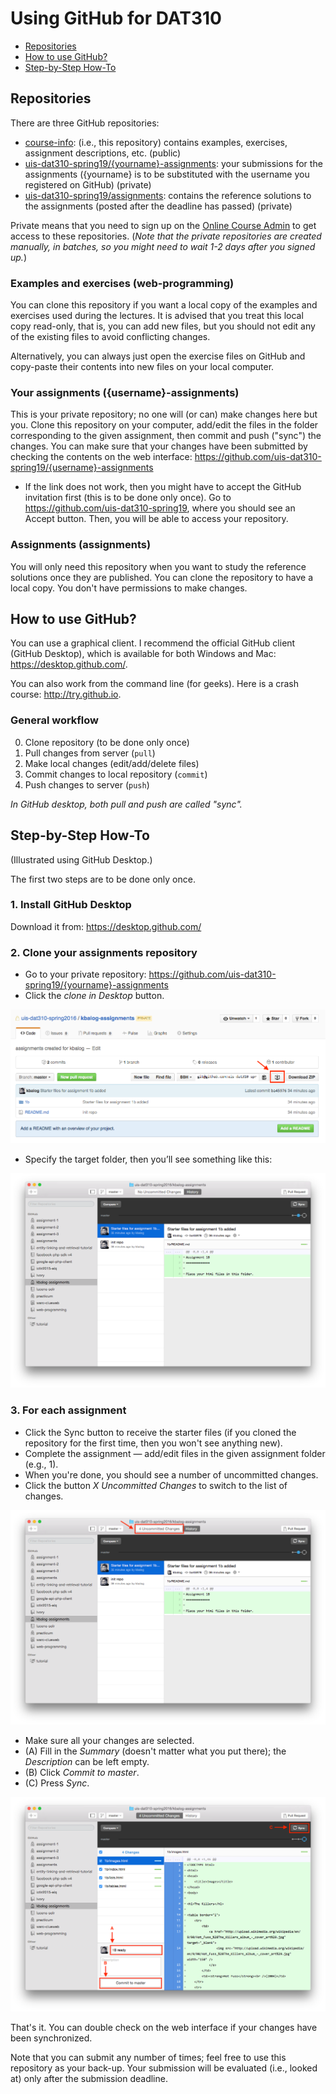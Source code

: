 # Using GitHub for DAT310

  * [Repositories](#repositories)
  * [How to use GitHub?](#how-to-use-github)
  * [Step-by-Step How-To](#step-by-step-how-to)

## Repositories

There are three GitHub repositories:

  * [course-info](https://github.com/uis-dat310-spring19/course-info): (i.e., this repository) contains examples, exercises, assignment descriptions, etc. (public)
  * [uis-dat310-spring19/{yourname}-assignments](https://github.com/uis-dat310-spring19/): your submissions for the assignments ({yourname} is to be substituted with the username you registered on GitHub) (private)
  * [uis-dat310-spring19/assignments](https://github.com/uis-dat310-spring19/assignments): contains the reference solutions to the assignments (posted after the deadline has passed) (private)

Private means that you need to sign up on the [Online Course Admin](www2.ux.uis.no/~ljehl/dat310/) to get access to these repositories. (*Note that the private repositories are created manually, in batches, so you might need to wait 1-2 days after you signed up.*)


### Examples and exercises (web-programming)

You can clone this repository if you want a local copy of the examples and exercises used during the lectures. It is advised that you treat this local copy read-only, that is, you can add new files, but you should not edit any of the existing files to avoid conflicting changes.

Alternatively, you can always just open the exercise files on GitHub and copy-paste their contents into new files on your local computer.


### Your assignments ({username}-assignments)

This is your private repository; no one will (or can) make changes here but you. Clone this repository on your computer, add/edit the files in the folder corresponding to the given assignment, then commit and push ("sync") the changes. You can make sure that your changes have been submitted by checking the contents on the web interface:
https://github.com/uis-dat310-spring19/{username}-assignments

  * If the link does not work, then you might have to accept the GitHub invitation first (this is to be done only once). Go to https://github.com/uis-dat310-spring19, where you should see an Accept button. Then, you will be able to access your repository.


### Assignments (assignments)

You will only need this repository when you want to study the reference solutions once they are published. You can clone the repository to have a local copy. You don't have permissions to make changes.


## How to use GitHub?

You can use a graphical client. I recommend the official GitHub client (GitHub Desktop), which is available for both Windows and Mac: https://desktop.github.com/.

You can also work from the command line (for geeks). Here is a crash course: http://try.github.io.

### General workflow

  0. Clone repository (to be done only once)
  1. Pull changes from server (`pull`)
  2. Make local changes (edit/add/delete files)
  3. Commit changes to local repository (`commit`)
  4. Push changes to server (`push`)

*In GitHub desktop, both pull and push are called "sync".*

## Step-by-Step How-To

(Illustrated using GitHub Desktop.)

The first two steps are to be done only once.

### 1. Install GitHub Desktop

Download it from: https://desktop.github.com/


### 2. Clone your assignments repository

  * Go to your private repository: https://github.com/uis-dat310-spring19/{yourname}-assignments
  * Click the *clone in Desktop* button.

![Step 1](images/HOWTO_GitHub-1.png)

  * Specify the target folder, then you’ll see something like this:

![Step 2](images/HOWTO_GitHub-2.png)


### 3. For each assignment

  * Click the Sync button to receive the starter files (if you cloned the repository for the first time, then you won't see anything new).
  * Complete the assignment — add/edit files in the given assignment folder (e.g., 1).
  * When you're done, you should see a number of uncommitted changes.
  * Click the button *X Uncommitted Changes* to switch to the list of changes.

![Step 3](images/HOWTO_GitHub-3.png)

  * Make sure all your changes are selected.
  * (A) Fill in the *Summary* (doesn't matter what you put there); the *Description* can be left empty.
  * (B) Click *Commit to master*.
  * (C) Press *Sync*.

![Step 4](images/HOWTO_GitHub-4.png)

That's it. You can double check on the web interface if your changes have been synchronized.

Note that you can submit any number of times; feel free to use this repository as your back-up. Your submission will be evaluated (i.e., looked at) only after the submission deadline.  
